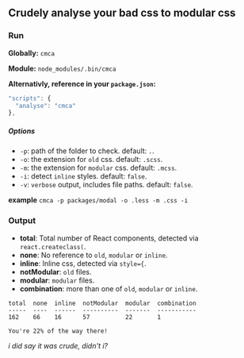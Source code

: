 ## Crudely analyse your bad css to modular css

### Run

**Globally:**
`cmca`

**Module:**
`node_modules/.bin/cmca`

**Alternativly, reference in your `package.json`:**
```js
"scripts": {
  "analyse": "cmca"
},
```

##### Options
- `-p`: path of the folder to check. default: `.`.
- `-o`: the extension for `old` css. default: `.scss`.
- `-m`: the extension for `modular` css. default: `.mcss`.
- `-i`: detect `inline` styles. default: `false`.
- `-v`: `verbose` output, includes file paths. default: `false`.

**example**
`cmca -p packages/modal -o .less -m .css -i`

### Output

- **total**: Total number of React components, detected via `react.createclass(`.
- **none**: No reference to `old`, `modular` or `inline`.
- **inline**: Inline css, detected via `style={`.
- **notModular**: `old` files.
- **modular**: `modular` files.
- **combination**: more than one of `old`, `modular` or `inline`.

```
total  none  inline  notModular  modular  combination
-----  ----  ------  ----------  -------  -----------
162    66    16      57          22       1

You're 22% of the way there!
```

_i did say it was crude, didn't i?_

